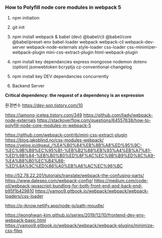 ### How to Polyfill node core modules in webpack 5

1. npm initiation
2. git init
3. npm install webpack & babel (dev)
   @babel/cli @babel/core @babel/preset-env babel-loader
   webpack webpack-cli webpack-dev-server webpack-node-externals
   style-loader css-loader css-minimizer-webpack-plugin mini-css-extract-plugin
   html-webpack-plugin
4. npm install key dependancies
   express mongoose nodemon dotenv
   (option) jsonwebtoken bcryptjs cz-conventional-changelog
5. npm install key DEV dependancies
   concurrently

6. Backend Server

**Critical dependency: the request of a dependency is an expression**

환경변수
https://dev-son.tistory.com/10

https://jamong-icetea.tistory.com/349
https://github.com/liady/webpack-node-externals
https://stackoverflow.com/questions/64557638/how-to-polyfill-node-core-modules-in-webpack-5

https://github.com/webpack-contrib/mini-css-extract-plugin
https://blog.jakoblind.no/css-modules-webpack/
https://velog.io/@seul_/%EA%B0%84%EB%8B%A8%ED%95%9C-%EC%9B%B9%EC%95%B1-%EB%B2%88%EB%93%A4%EB%A7%81-%ED%9B%84-%EB%B0%B0%ED%8F%AC%EC%9B%B9%ED%8C%A9-%EA%B8%B0%EC%B4%88-%ED%8A%9C%ED%86%A0%EB%A6%AC%EC%96%BC

http://52.78.22.201/tutorials/translate/webpack-the-confusing-parts/
https://www.daleseo.com/webpack-config/
https://medium.com/code-oil/webpack-javascript-bundling-for-both-front-end-and-back-end-b95f1b429810
https://yamoo9.gitbook.io/webpack/webpack/webpack-loaders/css-loader

https://p-iknow.netlify.app/node-js/path-moudle/

https://jeonghwan-kim.github.io/series/2019/12/10/frontend-dev-env-webpack-basic.html
https://yamoo9.gitbook.io/webpack/webpack/webpack-plugins/minimize-css-files
